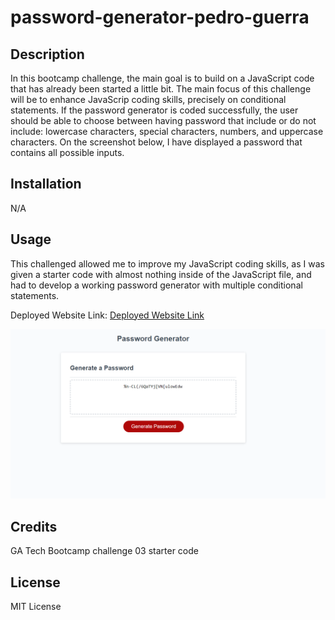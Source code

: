 # password-generator-pedro-guerra

## Description

In this bootcamp challenge, the main goal is to build on a JavaScript code that has already been started a little bit. The main focus of this challenge will be to enhance JavaScrip coding skills, precisely on conditional statements. If the password generator is coded successfully, the user should be able to choose between having password that include or do not include: lowercase characters, special characters, numbers, and uppercase characters. On the screenshot below, I have displayed a password that contains all possible inputs.

## Installation

N/A

## Usage

This challenged allowed me to improve my JavaScript coding skills, as I was given a starter code with almost nothing inside of the JavaScript file, and had to develop a working password generator with multiple conditional statements.

Deployed Website Link: <a href="https://pguerra98.github.io/password-generator-pedro-guerra/">Deployed Website Link</a>

![alt text](assets/images/password_generator_screenshot.png)

## Credits

GA Tech Bootcamp challenge 03 starter code

## License

MIT License